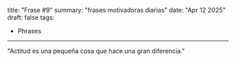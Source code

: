 title: "Frase #9"
summary: "frases motivadoras diarias"
date: "Apr 12 2025"
draft: false
tags:
- Phrases
---

"Actitud es una pequeña cosa que hace una gran diferencia."
